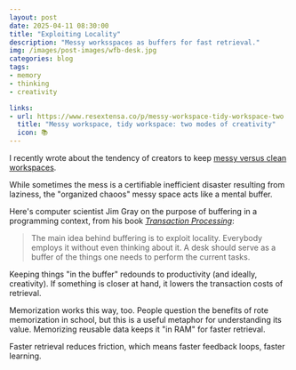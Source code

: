 ```yaml
---
layout: post
date: 2025-04-11 08:30:00
title: "Exploiting Locality"
description: "Messy worksspaces as buffers for fast retrieval."
img: /images/post-images/wfb-desk.jpg
categories: blog
tags:
- memory
- thinking
- creativity

links:
- url: https://www.resextensa.co/p/messy-workspace-tidy-workspace-two
  title: "Messy workspace, tidy workspace: two modes of creativity"
  icon: 📚
---
```


I recently wrote about the tendency of creators to keep [messy versus clean workspaces](https://www.resextensa.co/p/messy-workspace-tidy-workspace-two
"Messy workspace, tidy workspace").

While sometimes the mess is a certifiable inefficient disaster resulting from laziness, the "organized chaoos" messy space acts like a mental buffer.

Here's computer scientist Jim Gray on the purpose of buffering in a programming context, from his book _[Transaction Processing](https://dl.acm.org/doi/10.5555/573304)_:

> The main idea behind buffering is to exploit locality. Everybody employs it without even thinking about it. A desk should serve as a buffer of the things one needs to perform the current tasks.

Keeping things "in the buffer" redounds to productivity (and ideally, creativity). If something is closer at hand, it lowers the transaction costs of retrieval.

Memorization works this way, too. People question the benefits of rote memorization in school, but this is a useful metaphor for understanding its value. Memorizing reusable data keeps it "in RAM" for faster retrieval.

Faster retrieval reduces friction, which means faster feedback loops, faster learning.